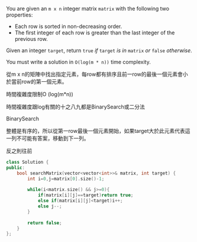 You are given an `m x n` integer matrix `matrix` with the following two properties:

- Each row is sorted in non-decreasing order.
- The first integer of each row is greater than the last integer of the previous row.

Given an integer `target`, return `true` _if_ `target` _is in_ `matrix` _or_ `false` _otherwise_.

You must write a solution in `O(log(m * n))` time complexity.

從m x n的矩陣中找出指定元素，每row都有排序且前一row的最後一個元素會小於當前row的第一個元素。

時間複雜度限制O (log(m\*n))

時間複雜度跟log有關的十之八九都是BinarySearch或二分法

BinarySearch

整體是有序的，所以從第一row最後一個元素開始，如果target大於此元素代表這一列不可能有答案，移動到下一列。

反之則往前

```cpp
class Solution {
public:
    bool searchMatrix(vector<vector<int>>& matrix, int target) {
        int i=0,j=matrix[0].size()-1;
       
        while(i<matrix.size() && j>=0){
            if(matrix[i][j]==target)return true;
            else if(matrix[i][j]<target)i++;
            else j--;
        }
        
        return false;
    }
};
```